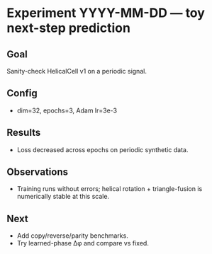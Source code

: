 # Experiment YYYY-MM-DD — toy next-step prediction

## Goal
Sanity-check HelicalCell v1 on a periodic signal.

## Config
- dim=32, epochs=3, Adam lr=3e-3

## Results
- Loss decreased across epochs on periodic synthetic data.

## Observations
- Training runs without errors; helical rotation + triangle-fusion is numerically stable at this scale.

## Next
- Add copy/reverse/parity benchmarks.
- Try learned-phase Δφ and compare vs fixed.
